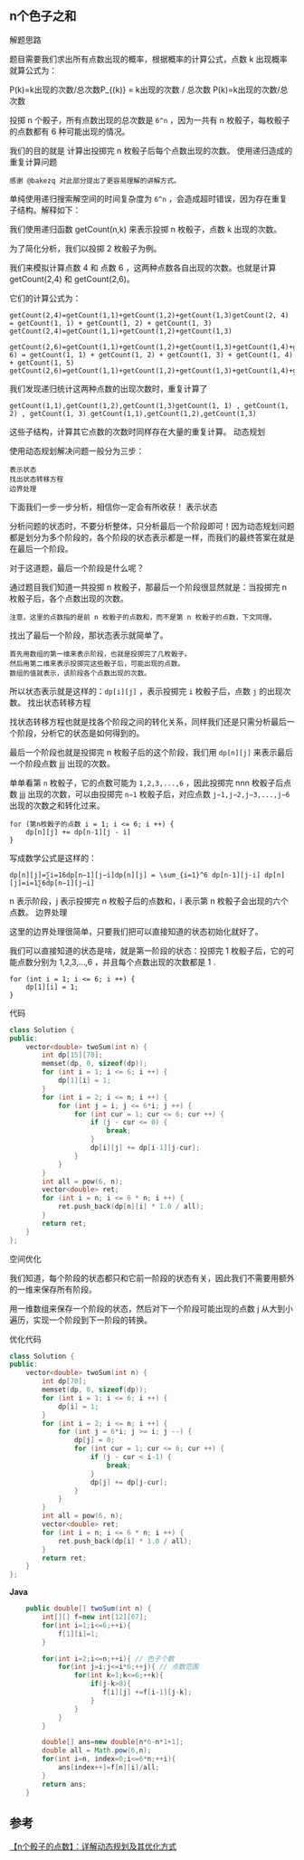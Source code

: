 ## n个色子之和

解题思路

题目需要我们求出所有点数出现的概率，根据概率的计算公式，点数 k 出现概率就算公式为：

P(k)=k出现的次数/总次数P_{(k)} = k出现的次数 / 总次数 P(k)=k出现的次数/总次数

投掷 n 个骰子，所有点数出现的总次数是 `6^n` ，因为一共有 n 枚骰子，每枚骰子的点数都有 6 种可能出现的情况。

我们的目的就是 计算出投掷完 n 枚骰子后每个点数出现的次数。
使用递归造成的重复计算问题

    感谢 @bakezq 对此部分提出了更容易理解的讲解方式。

单纯使用递归搜索解空间的时间复杂度为 `6^n` ，会造成超时错误，因为存在重复子结构。解释如下：

我们使用递归函数 getCount(n,k) 来表示投掷 n 枚骰子，点数 k 出现的次数。

为了简化分析，我们以投掷 2 枚骰子为例。

我们来模拟计算点数 4 和 点数 6 ，这两种点数各自出现的次数。也就是计算 getCount(2,4) 和 getCount(2,6)。

它们的计算公式为：
```
getCount(2,4)=getCount(1,1)+getCount(1,2)+getCount(1,3)getCount(2, 4) = getCount(1, 1) + getCount(1, 2) + getCount(1, 3) getCount(2,4)=getCount(1,1)+getCount(1,2)+getCount(1,3)
```
```
getCount(2,6)=getCount(1,1)+getCount(1,2)+getCount(1,3)+getCount(1,4)+getCount(1,5)getCount(2, 6) = getCount(1, 1) + getCount(1, 2) + getCount(1, 3) + getCount(1, 4) + getCount(1, 5) getCount(2,6)=getCount(1,1)+getCount(1,2)+getCount(1,3)+getCount(1,4)+getCount(1,5)
```
我们发现递归统计这两种点数的出现次数时，重复计算了
```
getCount(1,1),getCount(1,2),getCount(1,3)getCount(1, 1) , getCount(1, 2) , getCount(1, 3) getCount(1,1),getCount(1,2),getCount(1,3)
```
这些子结构，计算其它点数的次数时同样存在大量的重复计算。
动态规划

使用动态规划解决问题一般分为三步：

    表示状态
    找出状态转移方程
    边界处理

下面我们一步一步分析，相信你一定会有所收获！
表示状态

分析问题的状态时，不要分析整体，只分析最后一个阶段即可！因为动态规划问题都是划分为多个阶段的，各个阶段的状态表示都是一样，而我们的最终答案在就是在最后一个阶段。

对于这道题，最后一个阶段是什么呢？

通过题目我们知道一共投掷 n 枚骰子，那最后一个阶段很显然就是：当投掷完 n 枚骰子后，各个点数出现的次数。

    注意，这里的点数指的是前 n 枚骰子的点数和，而不是第 n 枚骰子的点数，下文同理。

找出了最后一个阶段，那状态表示就简单了。

    首先用数组的第一维来表示阶段，也就是投掷完了几枚骰子。
    然后用第二维来表示投掷完这些骰子后，可能出现的点数。
    数组的值就表示，该阶段各个点数出现的次数。

所以状态表示就是这样的：`dp[i][j]` ，表示投掷完 `i` 枚骰子后，点数 `j` 的出现次数。
找出状态转移方程

找状态转移方程也就是找各个阶段之间的转化关系，同样我们还是只需分析最后一个阶段，分析它的状态是如何得到的。

最后一个阶段也就是投掷完 n 枚骰子后的这个阶段，我们用 `dp[n][j]` 来表示最后一个阶段点数 jjj 出现的次数。

单单看第 `n` 枚骰子，它的点数可能为 `1,2,3,...,6` ，因此投掷完 nnn 枚骰子后点数 jjj 出现的次数，可以由投掷完 `n−1` 枚骰子后，对应点数 `j−1,j−2,j−3,...,j−6`出现的次数之和转化过来。
```
for (第n枚骰子的点数 i = 1; i <= 6; i ++) {
    dp[n][j] += dp[n-1][j - i]
}
```
写成数学公式是这样的：
```
dp[n][j]=∑i=16dp[n−1][j−i]dp[n][j] = \sum_{i=1}^6 dp[n-1][j-i] dp[n][j]=i=1∑6dp[n−1][j−i]
```
n 表示阶段，j 表示投掷完 n 枚骰子后的点数和，i 表示第 n 枚骰子会出现的六个点数。
边界处理

这里的边界处理很简单，只要我们把可以直接知道的状态初始化就好了。

我们可以直接知道的状态是啥，就是第一阶段的状态：投掷完 1 枚骰子后，它的可能点数分别为 1,2,3,...,6 ，并且每个点数出现的次数都是 1 .
```
for (int i = 1; i <= 6; i ++) {
    dp[1][i] = 1;
}
```
代码
```cpp
class Solution {
public:
    vector<double> twoSum(int n) {
        int dp[15][70];
        memset(dp, 0, sizeof(dp));
        for (int i = 1; i <= 6; i ++) {
            dp[1][i] = 1;
        }
        for (int i = 2; i <= n; i ++) {
            for (int j = i; j <= 6*i; j ++) {
                for (int cur = 1; cur <= 6; cur ++) {
                    if (j - cur <= 0) {
                        break;
                    }
                    dp[i][j] += dp[i-1][j-cur];
                }
            }
        }
        int all = pow(6, n);
        vector<double> ret;
        for (int i = n; i <= 6 * n; i ++) {
            ret.push_back(dp[n][i] * 1.0 / all);
        }
        return ret;
    }
}; 
```
空间优化

我们知道，每个阶段的状态都只和它前一阶段的状态有关，因此我们不需要用额外的一维来保存所有阶段。

用一维数组来保存一个阶段的状态，然后对下一个阶段可能出现的点数 j 从大到小遍历，实现一个阶段到下一阶段的转换。

优化代码
```cpp
class Solution {
public:
    vector<double> twoSum(int n) {
        int dp[70];
        memset(dp, 0, sizeof(dp));
        for (int i = 1; i <= 6; i ++) {
            dp[i] = 1;
        }
        for (int i = 2; i <= n; i ++) {
            for (int j = 6*i; j >= i; j --) {
                dp[j] = 0;
                for (int cur = 1; cur <= 6; cur ++) {
                    if (j - cur < i-1) {
                        break;
                    }
                    dp[j] += dp[j-cur];
                }
            }
        }
        int all = pow(6, n);
        vector<double> ret;
        for (int i = n; i <= 6 * n; i ++) {
            ret.push_back(dp[i] * 1.0 / all);
        }
        return ret;
    }
};
```

**Java** 

```java
    public double[] twoSum(int n) {
        int[][] f=new int[12][67];
        for(int i=1;i<=6;++i){
            f[1][i]=1;
        }

        for(int i=2;i<=n;++i){ // 色子个数
            for(int j=i;j<=i*6;++j){ // 点数范围
                for(int k=1;k<=6;++k){
                    if(j-k>0){
                       f[i][j] +=f[i-1][j-k]; 
                    }
                }
            }
        }

        double[] ans=new double[n*6-n*1+1];
        double all = Math.pow(6,n);
        for(int i=n, index=0;i<=6*n;++i){
            ans[index++]=f[n][i]/all;
        }
        return ans;
    }
```

## 参考

[【n个骰子的点数】：详解动态规划及其优化方式](https://leetcode-cn.com/problems/nge-tou-zi-de-dian-shu-lcof/solution/nge-tou-zi-de-dian-shu-dong-tai-gui-hua-ji-qi-yo-3/)
